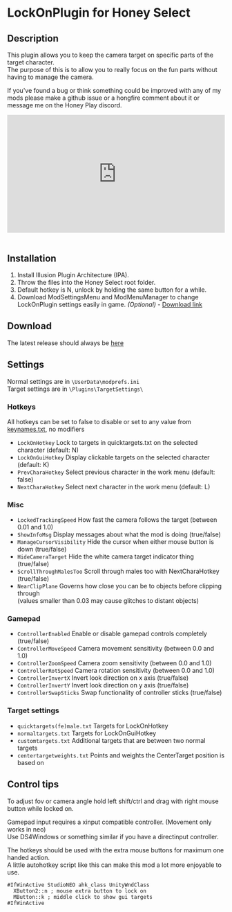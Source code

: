 # LockOnPlugin for Honey Select

## Description
This plugin allows you to keep the camera target on specific parts of the target character.  
The purpose of this is to allow you to really focus on the fun parts without having to manage the camera.  

If you've found a bug or think something could be improved with any of my mods please make a github issue or a hongfire comment about it or message me on the Honey Play discord.

<div style='position:relative;padding-bottom:54%'><iframe src='https://gfycat.com/ifr/GranularBrilliantBuck' frameborder='0' scrolling='no' width='100%' height='100%' style='position:absolute;top:0;left:0' allowfullscreen></iframe></div><br>

## Installation
1. Install Illusion Plugin Architecture (IPA).
2. Throw the files into the Honey Select root folder.
3. Default hotkey is N, unlock by holding the same button for a while.  
4. Download ModSettingsMenu and ModMenuManager to change LockOnPlugin settings easily in game. *(Optional)* - [Download link](https://github.com/Keelhauled/HSPlugins#readme)

## Download
The latest release should always be [here](https://github.com/Keelhauled/LockOnPlugin/releases)

## Settings
Normal settings are in `\UserData\modprefs.ini`  
Target settings are in `\Plugins\TargetSettings\`

### Hotkeys
All hotkeys can be set to false to disable or set to any value from [keynames.txt](keynames.txt), no modifiers
- `LockOnHotkey` Lock to targets in quicktargets.txt on the selected character (default: N)
- `LockOnGuiHotkey` Display clickable targets on the selected character (default: K)
- `PrevCharaHotkey` Select previous character in the work menu (default: false)
- `NextCharaHotkey` Select next character in the work menu (default: L)

### Misc
- `LockedTrackingSpeed` How fast the camera follows the target (between 0.01 and 1.0)
- `ShowInfoMsg` Display messages about what the mod is doing (true/false)
- `ManageCursorVisibility` Hide the cursor when either mouse button is down (true/false)
- `HideCameraTarget` Hide the white camera target indicator thing (true/false)
- `ScrollThroughMalesToo` Scroll through males too with NextCharaHotkey (true/false)
- `NearClipPlane` Governs how close you can be to objects before clipping through <br> (values smaller than 0.03 may cause glitches to distant objects)

### Gamepad
- `ControllerEnabled` Enable or disable gamepad controls completely (true/false)
- `ControllerMoveSpeed` Camera movement sensitivity (between 0.0 and 1.0)
- `ControllerZoomSpeed` Camera zoom sensitivity (between 0.0 and 1.0)
- `ControllerRotSpeed` Camera rotation sensitivity (between 0.0 and 1.0)
- `ControllerInvertX` Invert look direction on x axis (true/false)
- `ControllerInvertY` Invert look direction on y axis (true/false)
- `ControllerSwapSticks` Swap functionality of controller sticks (true/false)

### Target settings
- `quicktargets(fe)male.txt` Targets for LockOnHotkey
- `normaltargets.txt` Targets for LockOnGuiHotkey
- `customtargets.txt` Additional targets that are between two normal targets
- `centertargetweights.txt` Points and weights the CenterTarget position is based on

## Control tips
To adjust fov or camera angle hold left shift/ctrl and drag with right mouse button while locked on.

Gamepad input requires a xinput compatible controller. (Movement only works in neo)  
Use DS4Windows or something similar if you have a directinput controller.

The hotkeys should be used with the extra mouse buttons for maximum one handed action.  
A little autohotkey script like this can make this mod a lot more enjoyable to use.
```
#IfWinActive StudioNEO ahk_class UnityWndClass
  XButton2::n ; mouse extra button to lock on
  MButton::k ; middle click to show gui targets
#IfWinActive
```
